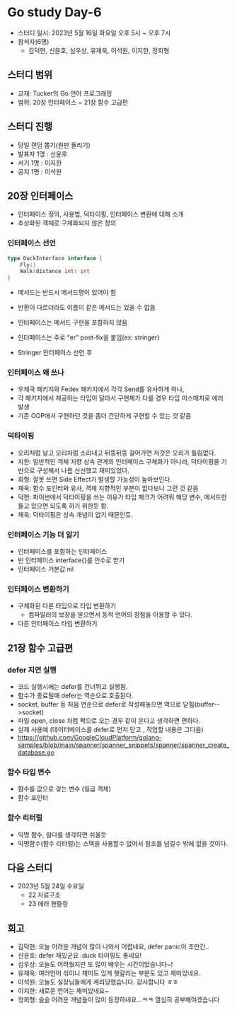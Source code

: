 # Go study Day-6
- 스터디 일시: 2023년 5월 16일 화요일 오후 5시 ~ 오후 7시
- 참석자(6명) 
    - 김덕현, 신윤호, 심우상, 유재욱, 이석원, 이지한, 정회형

## 스터디 범위
- 교재: Tucker의 Go 언어 프로그래밍
- 범위: 20장 인터페이스 ~ 21장 함수 고급편

## 스터디 진행
- 당일 랜덤 뽑기(원판 돌리기)
- 발표자 1명 : 신윤호
- 서기 1명 : 이지한
- 공지 1명 : 이석원

## 20장 인터페이스
- 인터페이스 정의, 사용법, 덕타이핑, 인터페이스 변환에 대해 소개
- 추상화된 객체로 구체화되지 않은 정의

### 인터페이스 선언
```go
type DuckInterface interface {
    Fly()
    Walk(distance int) int
}
```
- 메서드는 반드시 메서드명이 있어야 함
- 반환이 다르더라도 이름이 같은 메서드는 있을 수 없음
- 인터페이스는 메서드 구현을 포함하지 않음
- 인터페이스는 주로 "er" post-fix을 붙임(ex: stringer)

- Stringer 인터페이스 선언 후

### 인터페이스 왜 쓰나
- 우체국 패키지와 Fedex 패키지에서 각각 Send를 유사하게 하나,
- 각 패키지에서 제공하는 타입이 달라서 구현체가 다를 경우 타입 미스매치로 에러 발생
- 기존 OOP에서 구현하던 것을 좀더 간단하게 구현할 수 있는 것 같음

### 덕타이핑
- 오리처럼 날고 오리처럼 소리내고 뒤뚱뒤뚱 걸어가면 저것은 오리가 틀림없다.
- 지한: 일반적인 객체 지향 상속 관계의 인터페이스 구체화가 아니라, 덕타이핑을 기반으로 구성해서 나름 신선했고 재미있었다.
- 회형: 잘못 쓰면 Side Effect가 발생할 가능성이 높아보인다.
- 재욱: 함수 포인터와 유사, 객체 지향적인 부분이 없다보니 그런 것 같음
- 덕현: 파이썬에서 덕타이핑을 쓰는 이유가 타입 체크가 어려워 해당 변수, 메서드만 들고 있으면 되도록 하기 위한듯 함.
- 재욱: 덕타이핑은 상속 개념이 없기 때문인듯.

### 인터페이스 기능 더 알기
- 인터페이스를 포함하는 인터페이스
- 빈 인터페이스 interface{}를 인수로 받기
- 인터페이스 기본값 nil

### 인터페이스 변환하기
- 구체화된 다른 타입으로 타입 변환하기
    - 컴파일러의 보장을 받으면서 동적 언어의 장점을 이용할 수 있다.
- 다른 인터페이스 타입 변환하기

## 21장 함수 고급편
### defer 지연 실행
- 코드 실행시에는 defer를 건너뛰고 실행됨.
- 함수가 종료될때 defer는 역순으로 호출된다.
- socket, buffer  등 처음 연순으로 defer로 작성해놓으면 역으로 닫힘(buffer-->socket)
- 파일 open, close 처럼 짝으로 오는 경우 같이 온다고 생각하면 편하다.
- 실제 사용예 (데이터베이스를 defer로  먼저 닫고 , 작업할 내용은 그다음)
- https://github.com/GoogleCloudPlatform/golang-samples/blob/main/spanner/spanner_snippets/spanner/spanner_create_database.go


### 함수 타입 변수
- 함수를 값으로 갖는 변수 (일급 객체)
- 함수 포인터

### 함수 리터럴
- 익명 함수, 람다를 생각하면 쉬울듯
- 익명함수(함수 리터럴)는 스택을 사용할수 없어서 참조를 넘길수 밖에 없을 것이다.

## 다음 스터디
- 2023년 5월 24일 수요일
    - 22 자료구조
    - 23 에러 핸들링

## 회고
- 김덕현: 오늘 어려운 개념이 많이  나와서 어렵네요, defer panic이 조만간..
- 신윤호: defer 재밌군요 .duck 타이핑도 좋네요!
- 심우상: 오늘도 어려웠지만 또 많이 배우는 시간이었습니다~!
- 유재욱: 여러언어 섞이니 재미도 있게 헷갈리는 부분도 있고 재미있네요.
- 이석원: 오늘도 실장님들에게 케리당했습니다. 감사합니다 ㅎㅎ
- 이지한: 새로운 언어는 재미있네요~
- 정회형: 슬슬 어려운 개념들이 많이 등장하네요...ㅋㅋ 열심히 공부해야겠습니다
